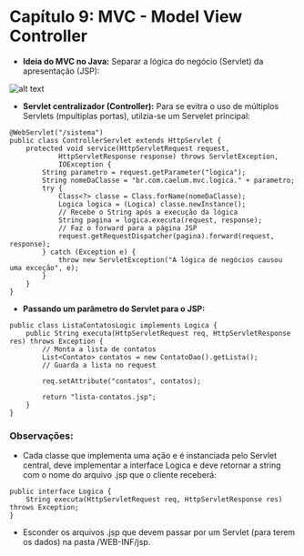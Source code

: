 # Capítulo 9: MVC - Model View Controller

* **Ideia do MVC no Java:** Separar a lógica do negócio (Servlet) da apresentação (JSP): 

![alt text](https://i.imgur.com/cF9s42P.png)

* **Servlet centralizador (Controller):** Para se evitra o uso de múltiplos Servlets (mpultiplas portas), utilzia-se um Servelet principal:
```
@WebServlet("/sistema")
public class ControllerServlet extends HttpServlet {
	protected void service(HttpServletRequest request,
			HttpServletResponse response) throws ServletException,
			IOException {
		String parametro = request.getParameter("logica");
		String nomeDaClasse = "br.com.caelum.mvc.logica." + parametro;
		try {
			Class<?> classe = Class.forName(nomeDaClasse);
			Logica logica = (Logica) classe.newInstance();
			// Recebe o String após a execução da lógica
			String pagina = logica.executa(request, response);
			// Faz o forward para a página JSP
			request.getRequestDispatcher(pagina).forward(request, response);
		} catch (Exception e) {
			throw new ServletException("A lógica de negócios causou uma exceção", e);
		}
	}
}
```
* **Passando um parâmetro do Servlet para o JSP:**
```
public class ListaContatosLogic implements Logica {             
	public String executa(HttpServletRequest req, HttpServletResponse res) throws Exception { 
		// Monta a lista de contatos                     
		List<Contato> contatos = new ContatoDao().getLista();                     
		// Guarda a lista no request                     
		
		req.setAttribute("contatos", contatos);                     
		
		return "lista-contatos.jsp";             
	}
}
```

### Observações:

* Cada classe que implementa uma ação e é instanciada pelo Servlet central, deve implementar a interface Logica e deve retornar a string com o nome do arquivo .jsp que o cliente receberá:
```
public interface Logica {
	String executa(HttpServletRequest req, HttpServletResponse res) throws Exception;
}
```
* Esconder os arquivos .jsp que devem passar por um Servlet (para terem os dados) na pasta /WEB-INF/jsp.
